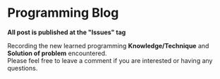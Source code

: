 # Programming Blog
**All post is published at the "Issues" tag**

Recording the new learned programming **Knowledge/Technique** and **Solution of problem** encountered.  
Please feel free to leave a comment if you are interested or having any questions.
